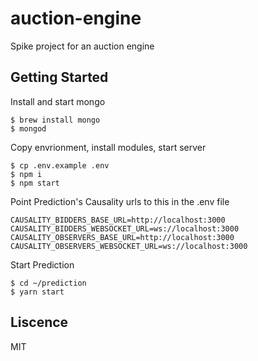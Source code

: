 # auction-engine

Spike project for an auction engine

## Getting Started

Install and start mongo

```
$ brew install mongo
$ mongod
```

Copy envrionment, install modules, start server

```
$ cp .env.example .env
$ npm i
$ npm start
```

Point Prediction's Causality urls to this in the .env file

```
CAUSALITY_BIDDERS_BASE_URL=http://localhost:3000
CAUSALITY_BIDDERS_WEBSOCKET_URL=ws://localhost:3000
CAUSALITY_OBSERVERS_BASE_URL=http://localhost:3000
CAUSALITY_OBSERVERS_WEBSOCKET_URL=ws://localhost:3000
```

Start Prediction

```
$ cd ~/prediction
$ yarn start
```

## Liscence

MIT